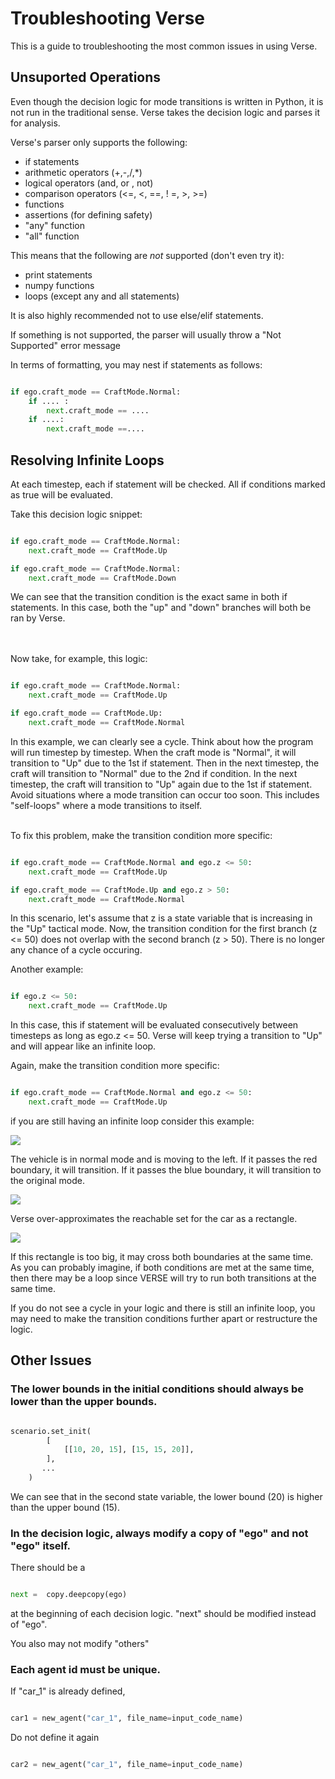 # Troubleshooting Verse

This is a guide to troubleshooting the most common issues in using Verse.


## Unsuported Operations

Even though the decision logic for mode transitions is written in Python, it is not run in the traditional sense. Verse takes the decision logic and parses it for analysis.

Verse's parser only supports the following:
- if statements
- arithmetic operators (+,-,/,*)
- logical operators (and, or , not)
- comparison operators (<=, <, ==, ! =, >, >=)
- functions
- assertions (for defining safety)
- "any" function
- "all" function


This means that the following are *not* supported (don't even try it):
- print statements
- numpy functions
- loops (except any and all statements)

It is also highly recommended not to use else/elif statements.



If something is not supported, the parser will usually throw a "Not Supported" error message

In terms of formatting, you may nest if statements as follows:

```python

if ego.craft_mode == CraftMode.Normal:
    if .... :
        next.craft_mode == ....
    if ....:
        next.craft_mode ==....


```


## Resolving Infinite Loops

At each timestep, each if statement will be checked. All if conditions marked as true will be evaluated. 

Take this decision logic snippet:

```python

if ego.craft_mode == CraftMode.Normal:
    next.craft_mode == CraftMode.Up

if ego.craft_mode == CraftMode.Normal:
    next.craft_mode == CraftMode.Down

```
We can see that the transition condition is the exact same in both if statements. In this case, both the "up" and "down" branches will both be ran by Verse.

<br/><br/>
Now take, for example, this logic:

```python

if ego.craft_mode == CraftMode.Normal:
    next.craft_mode == CraftMode.Up

if ego.craft_mode == CraftMode.Up:
    next.craft_mode == CraftMode.Normal

```


In this example, we can clearly see a cycle. Think about how the program will run timestep by timestep. When the craft mode is "Normal", it will transition to "Up" due to the 1st if statement. Then in the next timestep, the craft will transition to "Normal" due to the 2nd if condition. In the next timestep, the craft will transition to "Up" again due to the 1st if statement. Avoid situations where a mode transition can occur too soon. This includes "self-loops" where a mode transitions to itself.
<br/><br/>

To fix this problem, make the transition condition more specific:


```python

if ego.craft_mode == CraftMode.Normal and ego.z <= 50:
    next.craft_mode == CraftMode.Up

if ego.craft_mode == CraftMode.Up and ego.z > 50:
    next.craft_mode == CraftMode.Normal

```

In this scenario, let's assume that z is a state variable that is increasing in the "Up" tactical mode. Now, the transition condition for the first branch (z <= 50) does not overlap with the second branch (z > 50). There is no longer any chance of a cycle occuring.

Another example:
```python

if ego.z <= 50:
    next.craft_mode == CraftMode.Up

```

In this case, this if statement will be evaluated consecutively between timesteps as long as ego.z <= 50. Verse will keep trying a transition to "Up" and will appear like an infinite loop.

Again, make the transition condition more specific:

```python

if ego.craft_mode == CraftMode.Normal and ego.z <= 50:
    next.craft_mode == CraftMode.Up

```

if you are still having an infinite loop consider this example:

![](figs/vehicle1.png)

The vehicle is in normal mode and is moving to the left. If it passes the red boundary, it will transition. If it passes the blue boundary, it will transition to the original mode.

![](figs/rect1.png)

Verse over-approximates the reachable set for the car as a rectangle. 

![](figs/rect2.png)

If this rectangle is too big, it may cross both boundaries at the same time. As you can probably imagine, if both conditions are met at the same time, then there may be a loop since VERSE will try to run both transitions at the same time.

If you do not see a cycle in your logic and there is still an infinite loop, you may need to make the transition conditions further apart or restructure the logic. 


## Other Issues

### The lower bounds in the initial conditions should always be lower than the upper bounds.


```python

scenario.set_init(
        [
            [[10, 20, 15], [15, 15, 20]],
        ],
       ...
    )
```

We can see that in the second state variable, the lower bound (20) is higher than the upper bound (15). 


### In the decision logic, always modify a copy of "ego" and not "ego" itself. 

There should be a

```python

next =  copy.deepcopy(ego)
```
at the beginning of each decision logic. "next" should be modified instead of "ego".

You also may not modify "others"

### Each agent id must be unique.

If "car_1" is already defined,
```python

car1 = new_agent("car_1", file_name=input_code_name)
```

Do not define it again

```python

car2 = new_agent("car_1", file_name=input_code_name)
```




